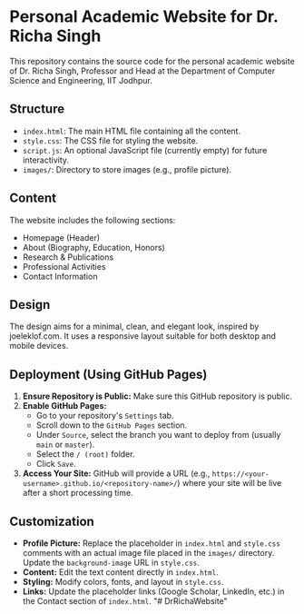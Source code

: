 # Personal Academic Website for Dr. Richa Singh

This repository contains the source code for the personal academic website of Dr. Richa Singh, Professor and Head at the Department of Computer Science and Engineering, IIT Jodhpur.

## Structure

*   `index.html`: The main HTML file containing all the content.
*   `style.css`: The CSS file for styling the website.
*   `script.js`: An optional JavaScript file (currently empty) for future interactivity.
*   `images/`: Directory to store images (e.g., profile picture).

## Content

The website includes the following sections:

*   Homepage (Header)
*   About (Biography, Education, Honors)
*   Research & Publications
*   Professional Activities
*   Contact Information

## Design

The design aims for a minimal, clean, and elegant look, inspired by joeleklof.com. It uses a responsive layout suitable for both desktop and mobile devices.

## Deployment (Using GitHub Pages)

1.  **Ensure Repository is Public:** Make sure this GitHub repository is public.
2.  **Enable GitHub Pages:**
    *   Go to your repository's `Settings` tab.
    *   Scroll down to the `GitHub Pages` section.
    *   Under `Source`, select the branch you want to deploy from (usually `main` or `master`).
    *   Select the `/ (root)` folder.
    *   Click `Save`.
3.  **Access Your Site:** GitHub will provide a URL (e.g., `https://<your-username>.github.io/<repository-name>/`) where your site will be live after a short processing time.

## Customization

*   **Profile Picture:** Replace the placeholder in `index.html` and `style.css` comments with an actual image file placed in the `images/` directory. Update the `background-image` URL in `style.css`.
*   **Content:** Edit the text content directly in `index.html`.
*   **Styling:** Modify colors, fonts, and layout in `style.css`.
*   **Links:** Update the placeholder links (Google Scholar, LinkedIn, etc.) in the Contact section of `index.html`. "# DrRichaWebsite" 

